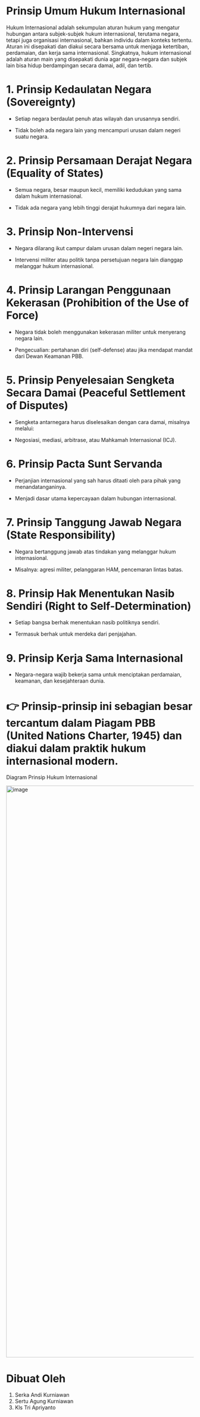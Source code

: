 # Prinsip Umum Hukum Internasional
  Hukum Internasional adalah sekumpulan aturan hukum yang mengatur hubungan antara subjek-subjek hukum internasional, 
terutama negara, tetapi juga organisasi internasional, bahkan individu dalam konteks tertentu.
Aturan ini disepakati dan diakui secara bersama untuk menjaga ketertiban, perdamaian, dan kerja sama internasional.
Singkatnya, hukum internasional adalah aturan main yang disepakati dunia agar negara-negara dan subjek lain bisa hidup berdampingan secara damai, adil, dan tertib.
# 1. Prinsip Kedaulatan Negara (Sovereignty)

  - Setiap negara berdaulat penuh atas wilayah dan urusannya sendiri.

  - Tidak boleh ada negara lain yang mencampuri urusan dalam negeri suatu negara.

# 2. Prinsip Persamaan Derajat Negara (Equality of States)

  - Semua negara, besar maupun kecil, memiliki kedudukan yang sama dalam hukum internasional.

  - Tidak ada negara yang lebih tinggi derajat hukumnya dari negara lain.

# 3. Prinsip Non-Intervensi

  - Negara dilarang ikut campur dalam urusan dalam negeri negara lain.

  - Intervensi militer atau politik tanpa persetujuan negara lain dianggap melanggar hukum internasional.

# 4. Prinsip Larangan Penggunaan Kekerasan (Prohibition of the Use of Force)

  - Negara tidak boleh menggunakan kekerasan militer untuk menyerang negara lain.

  - Pengecualian: pertahanan diri (self-defense) atau jika mendapat mandat dari Dewan Keamanan PBB.

# 5. Prinsip Penyelesaian Sengketa Secara Damai (Peaceful Settlement of Disputes)

  - Sengketa antarnegara harus diselesaikan dengan cara damai, misalnya melalui:

  - Negosiasi, mediasi, arbitrase, atau Mahkamah Internasional (ICJ).

# 6. Prinsip Pacta Sunt Servanda

  - Perjanjian internasional yang sah harus ditaati oleh para pihak yang menandatanganinya.

  - Menjadi dasar utama kepercayaan dalam hubungan internasional.

# 7. Prinsip Tanggung Jawab Negara (State Responsibility)

  - Negara bertanggung jawab atas tindakan yang melanggar hukum internasional.

  - Misalnya: agresi militer, pelanggaran HAM, pencemaran lintas batas.

# 8. Prinsip Hak Menentukan Nasib Sendiri (Right to Self-Determination)

  - Setiap bangsa berhak menentukan nasib politiknya sendiri.

  - Termasuk berhak untuk merdeka dari penjajahan.

# 9. Prinsip Kerja Sama Internasional

  - Negara-negara wajib bekerja sama untuk menciptakan perdamaian, keamanan, dan kesejahteraan dunia.

# 👉 Prinsip-prinsip ini sebagian besar tercantum dalam Piagam PBB (United Nations Charter, 1945) dan diakui dalam praktik hukum internasional modern.

Diagram Prinsip Hukum Internasional

<img width="1024" height="1536" alt="image" src="https://github.com/user-attachments/assets/c1f12f84-1d67-4549-8d0d-fef035971e3e" />

# Dibuat Oleh 
  1. Serka Andi Kurniawan
  2. Sertu Agung Kurniawan
  3. Kls Tri Apriyanto
